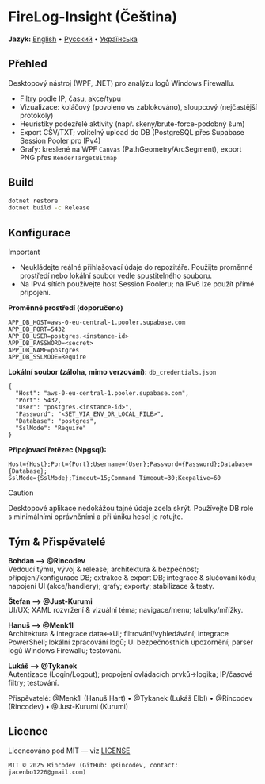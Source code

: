 # FireLog-Insight (Čeština)

**Jazyk:** [English](../en/index.md) • [Русский](../ru/index.md) • [Українська](../uk/index.md)

## Přehled
Desktopový nástroj (WPF, .NET) pro analýzu logů Windows Firewallu.
- Filtry podle IP, času, akce/typu
- Vizualizace: koláčový (povoleno vs zablokováno), sloupcový (nejčastější protokoly)
- Heuristiky podezřelé aktivity (např. skeny/brute-force-podobný šum)
- Export CSV/TXT; volitelný upload do DB (PostgreSQL přes Supabase Session Pooler pro IPv4)
- Grafy: kreslené na WPF `Canvas` (PathGeometry/ArcSegment), export PNG přes `RenderTargetBitmap`

## Build
```bash
dotnet restore
dotnet build -c Release
```

## Konfigurace
> [!IMPORTANT]
> - Neukládejte reálné přihlašovací údaje do repozitáře. Použijte proměnné prostředí nebo lokální soubor vedle spustitelného souboru.  
> - Na IPv4 sítích používejte host Session Pooleru; na IPv6 lze použít přímé připojení.

**Proměnné prostředí (doporučeno)**
```
APP_DB_HOST=aws-0-eu-central-1.pooler.supabase.com
APP_DB_PORT=5432
APP_DB_USER=postgres.<instance-id>
APP_DB_PASSWORD=<secret>
APP_DB_NAME=postgres
APP_DB_SSLMODE=Require
```

**Lokální soubor (záloha, mimo verzování):** `db_credentials.json`
```
{
  "Host": "aws-0-eu-central-1.pooler.supabase.com",
  "Port": 5432,
  "User": "postgres.<instance-id>",
  "Password": "<SET_VIA_ENV_OR_LOCAL_FILE>",
  "Database": "postgres",
  "SslMode": "Require"
}
```

**Připojovací řetězec (Npgsql):**
```
Host={Host};Port={Port};Username={User};Password={Password};Database={Database};
SslMode={SslMode};Timeout=15;Command Timeout=30;Keepalive=60
```

> [!CAUTION]
> Desktopové aplikace nedokážou tajné údaje zcela skrýt. Používejte DB role s minimálními oprávněními a při úniku hesel je rotujte.

## Tým & Přispěvatelé
**Bohdan ——> @Rincodev**  
Vedoucí týmu, vývoj & release; architektura & bezpečnost; připojení/konfigurace DB; extrakce & export DB; integrace & slučování kódu; napojení UI (akce/handlery); grafy; exporty; stabilizace & testy.

**Štefan ——> @Just-Kurumi**  
UI/UX; XAML rozvržení & vizuální téma; navigace/menu; tabulky/mřížky.

**Hanuš ——> @Menk1l**  
Architektura & integrace data↔UI; filtrování/vyhledávání; integrace PowerShell; lokální zpracování logů; UI bezpečnostních upozornění; parser logů Windows Firewallu; testování.

**Lukáš ——> @Tykanek**  
Autentizace (Login/Logout); propojení ovládacích prvků→logika; IP/časové filtry; testování.

Přispěvatelé: @Menk1l (Hanuš Hart) • @Tykanek (Lukáš Elbl) • @Rincodev (Rincodev) • @Just-Kurumi (Kurumi)

## Licence
Licencováno pod MIT — viz [LICENSE](../../LICENSE)
```
MIT © 2025 Rincodev (GitHub: @Rincodev, contact: jacenbo1226@gmail.com)
```
